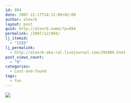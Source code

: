 ```yaml
---
id: 894
date: 2007-12-17T14:12:00+02:00
author: alexrb
layout: post
guid: http://alexrb.name/?p=894
permalink: /2007/12/894/
lj_itemid:
  - "1155"
lj_permalink:
  - http://alexrb-aka-ral.livejournal.com/295806.html
post_views_count:
  - "9"
categories:
  - Lost-and-found
tags:
  - fun
---
```

![](http://img.artlebedev.ru/kovodstvo/idioteka/i/937B2CEF-4C31-4487-BB28-B66140AECD13.jpg)